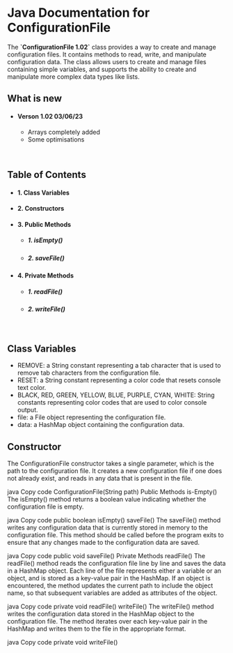 <h1>Java Documentation for<br> ConfigurationFile</h1>
The <b>`ConfigurationFile 1.02`</b> class provides a way to create and manage configuration files. It contains methods to read, write, and manipulate configuration data. The class allows users to create and manage files containing simple variables, and supports the ability to create and manipulate more complex data types like lists.
<br>
<h2>What is new</h2>


<ul>
  <li><h4>Verson 1.02 03/06/23</h4></li>
  <ul>
  <li>Arrays completely added</li>
  <li>Some optimisations</li>
</ul>
</ul>


<br>
<h2>Table of Contents</h2>
<ul>
  <li><h4>1. Class Variables</h4></li>
  <li><h4>2. Constructors</h4></li>
  <li><h4>3. Public Methods</h4></li>
  <ul>
    <li><h5>1. isEmpty()</h5></li>
    <li><h5>2. saveFile()</h5></li>
  </ul>
  <li><h4>4. Private Methods</h4></li>
  <ul>
    <li><h5>1. readFile()</h5></li>
    <li><h5>2. writeFile()</h5></li>
  </ul>
</ul>
<br>

<h2>Class Variables</h2>
<ul>
  <li>REMOVE: a String constant representing a tab character that is used to remove tab characters from the configuration file.</li>
  <li>RESET: a String constant representing a color code that resets console text color.</li>
  <li>BLACK, RED, GREEN, YELLOW, BLUE, PURPLE, CYAN, WHITE: String constants representing color codes that are used to color console output.</li>
  <li>file: a File object representing the configuration file.</li>
  <li>data: a HashMap object containing the configuration data.</li>
</ul>

<h2>Constructor</h2>
The ConfigurationFile constructor takes a single parameter, which is the path to the configuration file. It creates a new configuration file if one does not already exist, and reads in any data that is present in the file.

java
Copy code
ConfigurationFile(String path)
Public Methods
is-Empty()
The isEmpty() method returns a boolean value indicating whether the configuration file is empty.

java
Copy code
public boolean isEmpty()
saveFile()
The saveFile() method writes any configuration data that is currently stored in memory to the configuration file. This method should be called before the program exits to ensure that any changes made to the configuration data are saved.

java
Copy code
public void saveFile()
Private Methods
readFile()
The readFile() method reads the configuration file line by line and saves the data in a HashMap object. Each line of the file represents either a variable or an object, and is stored as a key-value pair in the HashMap. If an object is encountered, the method updates the current path to include the object name, so that subsequent variables are added as attributes of the object.

java
Copy code
private void readFile()
writeFile()
The writeFile() method writes the configuration data stored in the HashMap object to the configuration file. The method iterates over each key-value pair in the HashMap and writes them to the file in the appropriate format.

java
Copy code
private void writeFile()
